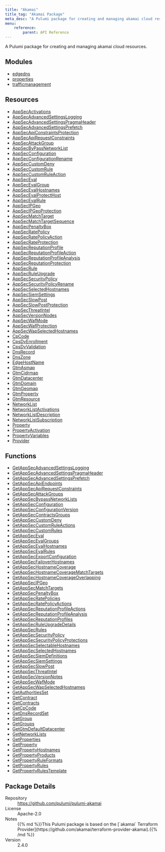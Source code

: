 ```yaml
---
title: "Akamai"
title_tag: "Akamai Package"
meta_desc: "A Pulumi package for creating and managing akamai cloud resources."
menu:
    reference:
        parent: API Reference
---
```


<!-- WARNING: this file was generated by Pulumi Docs Generator. -->
<!-- Do not edit by hand unless you're certain you know what you are doing! -->

A Pulumi package for creating and managing akamai cloud resources.

<h2 id="modules">Modules</h2>
<ul class="api">
    <li><a href="edgedns/" title="edgedns"><span class="symbol module"></span>edgedns</a></li>
    <li><a href="properties/" title="properties"><span class="symbol module"></span>properties</a></li>
    <li><a href="trafficmanagement/" title="trafficmanagement"><span class="symbol module"></span>trafficmanagement</a></li>
</ul>

<h2 id="resources">Resources</h2>
<ul class="api">
    <li><a href="appsecactivations" title="AppSecActivations"><span class="symbol resource"></span>AppSecActivations</a></li>
    <li><a href="appsecadvancedsettingslogging" title="AppSecAdvancedSettingsLogging"><span class="symbol resource"></span>AppSecAdvancedSettingsLogging</a></li>
    <li><a href="appsecadvancedsettingspragmaheader" title="AppSecAdvancedSettingsPragmaHeader"><span class="symbol resource"></span>AppSecAdvancedSettingsPragmaHeader</a></li>
    <li><a href="appsecadvancedsettingsprefetch" title="AppSecAdvancedSettingsPrefetch"><span class="symbol resource"></span>AppSecAdvancedSettingsPrefetch</a></li>
    <li><a href="appsecapiconstraintsprotection" title="AppSecApiConstraintsProtection"><span class="symbol resource"></span>AppSecApiConstraintsProtection</a></li>
    <li><a href="appsecapirequestconstraints" title="AppSecApiRequestConstraints"><span class="symbol resource"></span>AppSecApiRequestConstraints</a></li>
    <li><a href="appsecattackgroup" title="AppSecAttackGroup"><span class="symbol resource"></span>AppSecAttackGroup</a></li>
    <li><a href="appsecbypassnetworklist" title="AppSecByPassNetworkList"><span class="symbol resource"></span>AppSecByPassNetworkList</a></li>
    <li><a href="appsecconfiguration" title="AppSecConfiguration"><span class="symbol resource"></span>AppSecConfiguration</a></li>
    <li><a href="appsecconfigurationrename" title="AppSecConfigurationRename"><span class="symbol resource"></span>AppSecConfigurationRename</a></li>
    <li><a href="appseccustomdeny" title="AppSecCustomDeny"><span class="symbol resource"></span>AppSecCustomDeny</a></li>
    <li><a href="appseccustomrule" title="AppSecCustomRule"><span class="symbol resource"></span>AppSecCustomRule</a></li>
    <li><a href="appseccustomruleaction" title="AppSecCustomRuleAction"><span class="symbol resource"></span>AppSecCustomRuleAction</a></li>
    <li><a href="appseceval" title="AppSecEval"><span class="symbol resource"></span>AppSecEval</a></li>
    <li><a href="appsecevalgroup" title="AppSecEvalGroup"><span class="symbol resource"></span>AppSecEvalGroup</a></li>
    <li><a href="appsecevalhostnames" title="AppSecEvalHostnames"><span class="symbol resource"></span>AppSecEvalHostnames</a></li>
    <li><a href="appsecevalprotecthost" title="AppSecEvalProtectHost"><span class="symbol resource"></span>AppSecEvalProtectHost</a></li>
    <li><a href="appsecevalrule" title="AppSecEvalRule"><span class="symbol resource"></span>AppSecEvalRule</a></li>
    <li><a href="appsecipgeo" title="AppSecIPGeo"><span class="symbol resource"></span>AppSecIPGeo</a></li>
    <li><a href="appsecipgeoprotection" title="AppSecIPGeoProtection"><span class="symbol resource"></span>AppSecIPGeoProtection</a></li>
    <li><a href="appsecmatchtarget" title="AppSecMatchTarget"><span class="symbol resource"></span>AppSecMatchTarget</a></li>
    <li><a href="appsecmatchtargetsequence" title="AppSecMatchTargetSequence"><span class="symbol resource"></span>AppSecMatchTargetSequence</a></li>
    <li><a href="appsecpenaltybox" title="AppSecPenaltyBox"><span class="symbol resource"></span>AppSecPenaltyBox</a></li>
    <li><a href="appsecratepolicy" title="AppSecRatePolicy"><span class="symbol resource"></span>AppSecRatePolicy</a></li>
    <li><a href="appsecratepolicyaction" title="AppSecRatePolicyAction"><span class="symbol resource"></span>AppSecRatePolicyAction</a></li>
    <li><a href="appsecrateprotection" title="AppSecRateProtection"><span class="symbol resource"></span>AppSecRateProtection</a></li>
    <li><a href="appsecreputationprofile" title="AppSecReputationProfile"><span class="symbol resource"></span>AppSecReputationProfile</a></li>
    <li><a href="appsecreputationprofileaction" title="AppSecReputationProfileAction"><span class="symbol resource"></span>AppSecReputationProfileAction</a></li>
    <li><a href="appsecreputationprofileanalysis" title="AppSecReputationProfileAnalysis"><span class="symbol resource"></span>AppSecReputationProfileAnalysis</a></li>
    <li><a href="appsecreputationprotection" title="AppSecReputationProtection"><span class="symbol resource"></span>AppSecReputationProtection</a></li>
    <li><a href="appsecrule" title="AppSecRule"><span class="symbol resource"></span>AppSecRule</a></li>
    <li><a href="appsecruleupgrade" title="AppSecRuleUpgrade"><span class="symbol resource"></span>AppSecRuleUpgrade</a></li>
    <li><a href="appsecsecuritypolicy" title="AppSecSecurityPolicy"><span class="symbol resource"></span>AppSecSecurityPolicy</a></li>
    <li><a href="appsecsecuritypolicyrename" title="AppSecSecurityPolicyRename"><span class="symbol resource"></span>AppSecSecurityPolicyRename</a></li>
    <li><a href="appsecselectedhostnames" title="AppSecSelectedHostnames"><span class="symbol resource"></span>AppSecSelectedHostnames</a></li>
    <li><a href="appsecsiemsettings" title="AppSecSiemSettings"><span class="symbol resource"></span>AppSecSiemSettings</a></li>
    <li><a href="appsecslowpost" title="AppSecSlowPost"><span class="symbol resource"></span>AppSecSlowPost</a></li>
    <li><a href="appsecslowpostprotection" title="AppSecSlowPostProtection"><span class="symbol resource"></span>AppSecSlowPostProtection</a></li>
    <li><a href="appsecthreatintel" title="AppSecThreatIntel"><span class="symbol resource"></span>AppSecThreatIntel</a></li>
    <li><a href="appsecversionnodes" title="AppSecVersionNodes"><span class="symbol resource"></span>AppSecVersionNodes</a></li>
    <li><a href="appsecwafmode" title="AppSecWafMode"><span class="symbol resource"></span>AppSecWafMode</a></li>
    <li><a href="appsecwafprotection" title="AppSecWafProtection"><span class="symbol resource"></span>AppSecWafProtection</a></li>
    <li><a href="appsecwapselectedhostnames" title="AppSecWapSelectedHostnames"><span class="symbol resource"></span>AppSecWapSelectedHostnames</a></li>
    <li><a href="cpcode" title="CpCode"><span class="symbol resource"></span>CpCode</a></li>
    <li><a href="cpsdvenrollment" title="CpsDvEnrollment"><span class="symbol resource"></span>CpsDvEnrollment</a></li>
    <li><a href="cpsdvvalidation" title="CpsDvValidation"><span class="symbol resource"></span>CpsDvValidation</a></li>
    <li><a href="dnsrecord" title="DnsRecord"><span class="symbol resource"></span>DnsRecord</a></li>
    <li><a href="dnszone" title="DnsZone"><span class="symbol resource"></span>DnsZone</a></li>
    <li><a href="edgehostname" title="EdgeHostName"><span class="symbol resource"></span>EdgeHostName</a></li>
    <li><a href="gtmasmap" title="GtmAsmap"><span class="symbol resource"></span>GtmAsmap</a></li>
    <li><a href="gtmcidrmap" title="GtmCidrmap"><span class="symbol resource"></span>GtmCidrmap</a></li>
    <li><a href="gtmdatacenter" title="GtmDatacenter"><span class="symbol resource"></span>GtmDatacenter</a></li>
    <li><a href="gtmdomain" title="GtmDomain"><span class="symbol resource"></span>GtmDomain</a></li>
    <li><a href="gtmgeomap" title="GtmGeomap"><span class="symbol resource"></span>GtmGeomap</a></li>
    <li><a href="gtmproperty" title="GtmProperty"><span class="symbol resource"></span>GtmProperty</a></li>
    <li><a href="gtmresource" title="GtmResource"><span class="symbol resource"></span>GtmResource</a></li>
    <li><a href="networklist" title="NetworkList"><span class="symbol resource"></span>NetworkList</a></li>
    <li><a href="networklistactivations" title="NetworkListActivations"><span class="symbol resource"></span>NetworkListActivations</a></li>
    <li><a href="networklistdescription" title="NetworkListDescription"><span class="symbol resource"></span>NetworkListDescription</a></li>
    <li><a href="networklistsubscription" title="NetworkListSubscription"><span class="symbol resource"></span>NetworkListSubscription</a></li>
    <li><a href="property" title="Property"><span class="symbol resource"></span>Property</a></li>
    <li><a href="propertyactivation" title="PropertyActivation"><span class="symbol resource"></span>PropertyActivation</a></li>
    <li><a href="propertyvariables" title="PropertyVariables"><span class="symbol resource"></span>PropertyVariables</a></li>
    <li><a href="provider" title="Provider"><span class="symbol resource"></span>Provider</a></li>
</ul>

<h2 id="functions">Functions</h2>
<ul class="api">
    <li><a href="getappsecadvancedsettingslogging" title="GetAppSecAdvancedSettingsLogging"><span class="symbol function"></span>GetAppSecAdvancedSettingsLogging</a></li>
    <li><a href="getappsecadvancedsettingspragmaheader" title="GetAppSecAdvancedSettingsPragmaHeader"><span class="symbol function"></span>GetAppSecAdvancedSettingsPragmaHeader</a></li>
    <li><a href="getappsecadvancedsettingsprefetch" title="GetAppSecAdvancedSettingsPrefetch"><span class="symbol function"></span>GetAppSecAdvancedSettingsPrefetch</a></li>
    <li><a href="getappsecapiendpoints" title="GetAppSecApiEndpoints"><span class="symbol function"></span>GetAppSecApiEndpoints</a></li>
    <li><a href="getappsecapirequestconstraints" title="GetAppSecApiRequestConstraints"><span class="symbol function"></span>GetAppSecApiRequestConstraints</a></li>
    <li><a href="getappsecattackgroups" title="GetAppSecAttackGroups"><span class="symbol function"></span>GetAppSecAttackGroups</a></li>
    <li><a href="getappsecbypassnetworklists" title="GetAppSecBypassNetworkLists"><span class="symbol function"></span>GetAppSecBypassNetworkLists</a></li>
    <li><a href="getappsecconfiguration" title="GetAppSecConfiguration"><span class="symbol function"></span>GetAppSecConfiguration</a></li>
    <li><a href="getappsecconfigurationversion" title="GetAppSecConfigurationVersion"><span class="symbol function"></span>GetAppSecConfigurationVersion</a></li>
    <li><a href="getappseccontractsgroups" title="GetAppSecContractsGroups"><span class="symbol function"></span>GetAppSecContractsGroups</a></li>
    <li><a href="getappseccustomdeny" title="GetAppSecCustomDeny"><span class="symbol function"></span>GetAppSecCustomDeny</a></li>
    <li><a href="getappseccustomruleactions" title="GetAppSecCustomRuleActions"><span class="symbol function"></span>GetAppSecCustomRuleActions</a></li>
    <li><a href="getappseccustomrules" title="GetAppSecCustomRules"><span class="symbol function"></span>GetAppSecCustomRules</a></li>
    <li><a href="getappseceval" title="GetAppSecEval"><span class="symbol function"></span>GetAppSecEval</a></li>
    <li><a href="getappsecevalgroups" title="GetAppSecEvalGroups"><span class="symbol function"></span>GetAppSecEvalGroups</a></li>
    <li><a href="getappsecevalhostnames" title="GetAppSecEvalHostnames"><span class="symbol function"></span>GetAppSecEvalHostnames</a></li>
    <li><a href="getappsecevalrules" title="GetAppSecEvalRules"><span class="symbol function"></span>GetAppSecEvalRules</a></li>
    <li><a href="getappsecexportconfiguration" title="GetAppSecExportConfiguration"><span class="symbol function"></span>GetAppSecExportConfiguration</a></li>
    <li><a href="getappsecfailoverhostnames" title="GetAppSecFailoverHostnames"><span class="symbol function"></span>GetAppSecFailoverHostnames</a></li>
    <li><a href="getappsechostnamecoverage" title="GetAppSecHostnameCoverage"><span class="symbol function"></span>GetAppSecHostnameCoverage</a></li>
    <li><a href="getappsechostnamecoveragematchtargets" title="GetAppSecHostnameCoverageMatchTargets"><span class="symbol function"></span>GetAppSecHostnameCoverageMatchTargets</a></li>
    <li><a href="getappsechostnamecoverageoverlapping" title="GetAppSecHostnameCoverageOverlapping"><span class="symbol function"></span>GetAppSecHostnameCoverageOverlapping</a></li>
    <li><a href="getappsecipgeo" title="GetAppSecIPGeo"><span class="symbol function"></span>GetAppSecIPGeo</a></li>
    <li><a href="getappsecmatchtargets" title="GetAppSecMatchTargets"><span class="symbol function"></span>GetAppSecMatchTargets</a></li>
    <li><a href="getappsecpenaltybox" title="GetAppSecPenaltyBox"><span class="symbol function"></span>GetAppSecPenaltyBox</a></li>
    <li><a href="getappsecratepolicies" title="GetAppSecRatePolicies"><span class="symbol function"></span>GetAppSecRatePolicies</a></li>
    <li><a href="getappsecratepolicyactions" title="GetAppSecRatePolicyActions"><span class="symbol function"></span>GetAppSecRatePolicyActions</a></li>
    <li><a href="getappsecreputationprofileactions" title="GetAppSecReputationProfileActions"><span class="symbol function"></span>GetAppSecReputationProfileActions</a></li>
    <li><a href="getappsecreputationprofileanalysis" title="GetAppSecReputationProfileAnalysis"><span class="symbol function"></span>GetAppSecReputationProfileAnalysis</a></li>
    <li><a href="getappsecreputationprofiles" title="GetAppSecReputationProfiles"><span class="symbol function"></span>GetAppSecReputationProfiles</a></li>
    <li><a href="getappsecruleupgradedetails" title="GetAppSecRuleUpgradeDetails"><span class="symbol function"></span>GetAppSecRuleUpgradeDetails</a></li>
    <li><a href="getappsecrules" title="GetAppSecRules"><span class="symbol function"></span>GetAppSecRules</a></li>
    <li><a href="getappsecsecuritypolicy" title="GetAppSecSecurityPolicy"><span class="symbol function"></span>GetAppSecSecurityPolicy</a></li>
    <li><a href="getappsecsecuritypolicyprotections" title="GetAppSecSecurityPolicyProtections"><span class="symbol function"></span>GetAppSecSecurityPolicyProtections</a></li>
    <li><a href="getappsecselectablehostnames" title="GetAppSecSelectableHostnames"><span class="symbol function"></span>GetAppSecSelectableHostnames</a></li>
    <li><a href="getappsecselectedhostnames" title="GetAppSecSelectedHostnames"><span class="symbol function"></span>GetAppSecSelectedHostnames</a></li>
    <li><a href="getappsecsiemdefinitions" title="GetAppSecSiemDefinitions"><span class="symbol function"></span>GetAppSecSiemDefinitions</a></li>
    <li><a href="getappsecsiemsettings" title="GetAppSecSiemSettings"><span class="symbol function"></span>GetAppSecSiemSettings</a></li>
    <li><a href="getappsecslowpost" title="GetAppSecSlowPost"><span class="symbol function"></span>GetAppSecSlowPost</a></li>
    <li><a href="getappsecthreatintel" title="GetAppSecThreatIntel"><span class="symbol function"></span>GetAppSecThreatIntel</a></li>
    <li><a href="getappsecversionnotes" title="GetAppSecVersionNotes"><span class="symbol function"></span>GetAppSecVersionNotes</a></li>
    <li><a href="getappsecwafmode" title="GetAppSecWafMode"><span class="symbol function"></span>GetAppSecWafMode</a></li>
    <li><a href="getappsecwapselectedhostnames" title="GetAppSecWapSelectedHostnames"><span class="symbol function"></span>GetAppSecWapSelectedHostnames</a></li>
    <li><a href="getauthoritiesset" title="GetAuthoritiesSet"><span class="symbol function"></span>GetAuthoritiesSet</a></li>
    <li><a href="getcontract" title="GetContract"><span class="symbol function"></span>GetContract</a></li>
    <li><a href="getcontracts" title="GetContracts"><span class="symbol function"></span>GetContracts</a></li>
    <li><a href="getcpcode" title="GetCpCode"><span class="symbol function"></span>GetCpCode</a></li>
    <li><a href="getdnsrecordset" title="GetDnsRecordSet"><span class="symbol function"></span>GetDnsRecordSet</a></li>
    <li><a href="getgroup" title="GetGroup"><span class="symbol function"></span>GetGroup</a></li>
    <li><a href="getgroups" title="GetGroups"><span class="symbol function"></span>GetGroups</a></li>
    <li><a href="getgtmdefaultdatacenter" title="GetGtmDefaultDatacenter"><span class="symbol function"></span>GetGtmDefaultDatacenter</a></li>
    <li><a href="getnetworklists" title="GetNetworkLists"><span class="symbol function"></span>GetNetworkLists</a></li>
    <li><a href="getproperties" title="GetProperties"><span class="symbol function"></span>GetProperties</a></li>
    <li><a href="getproperty" title="GetProperty"><span class="symbol function"></span>GetProperty</a></li>
    <li><a href="getpropertyhostnames" title="GetPropertyHostnames"><span class="symbol function"></span>GetPropertyHostnames</a></li>
    <li><a href="getpropertyproducts" title="GetPropertyProducts"><span class="symbol function"></span>GetPropertyProducts</a></li>
    <li><a href="getpropertyruleformats" title="GetPropertyRuleFormats"><span class="symbol function"></span>GetPropertyRuleFormats</a></li>
    <li><a href="getpropertyrules" title="GetPropertyRules"><span class="symbol function"></span>GetPropertyRules</a></li>
    <li><a href="getpropertyrulestemplate" title="GetPropertyRulesTemplate"><span class="symbol function"></span>GetPropertyRulesTemplate</a></li>
</ul>

<h2 id="package-details">Package Details</h2>
<dl class="package-details">
	<dt>Repository</dt>
	<dd><a href="https://github.com/pulumi/pulumi-akamai">https://github.com/pulumi/pulumi-akamai</a></dd>
	<dt>License</dt>
	<dd>Apache-2.0</dd>
	<dt>Notes</dt>
	<dd>{{% md %}}This Pulumi package is based on the [`akamai` Terraform Provider](https://github.com/akamai/terraform-provider-akamai).{{% /md %}}</dd>
	<dt>Version</dt>
	<dd>2.4.0</dd>
</dl>

